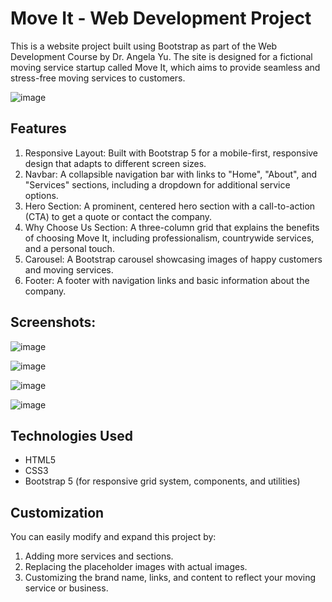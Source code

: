 # Move It - Web Development Project

This is a website project built using Bootstrap as part of the Web Development Course by Dr. Angela Yu. The site is designed for a fictional moving service startup called Move It, which aims to provide seamless and stress-free moving services to customers.

![image](https://github.com/user-attachments/assets/66912a71-73ef-44b2-a657-57b12257fce2)

## Features

1. Responsive Layout: Built with Bootstrap 5 for a mobile-first, responsive design that adapts to different screen sizes.
2. Navbar: A collapsible navigation bar with links to "Home", "About", and "Services" sections, including a dropdown for additional service options.
3. Hero Section: A prominent, centered hero section with a call-to-action (CTA) to get a quote or contact the company.
4. Why Choose Us Section: A three-column grid that explains the benefits of choosing Move It, including professionalism, countrywide services, and a personal touch.
5. Carousel: A Bootstrap carousel showcasing images of happy customers and moving services.
6. Footer: A footer with navigation links and basic information about the company.

## Screenshots:

![image](https://github.com/user-attachments/assets/66912a71-73ef-44b2-a657-57b12257fce2)

![image](https://github.com/user-attachments/assets/f4e8d7c3-64b1-47ab-b9e0-97e9846a66a2)

![image](https://github.com/user-attachments/assets/b5b04351-cc6f-4219-8512-e9d7afe5bc71)

![image](https://github.com/user-attachments/assets/fa161e1a-b480-488f-ac12-a3395ccfe43d)


## Technologies Used

- HTML5
- CSS3
- Bootstrap 5 (for responsive grid system, components, and utilities)

## Customization

You can easily modify and expand this project by:

1. Adding more services and sections.
2. Replacing the placeholder images with actual images.
3. Customizing the brand name, links, and content to reflect your moving service or business.
